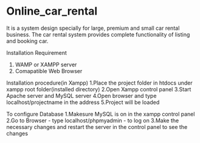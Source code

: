 # Online_car_rental
  It is a system design specially for large, premium and small car rental business. The car rental system provides complete functionality of listing and booking car.    
  
  Installation Requirement
  1. WAMP or XAMPP server
  2. Comapatible Web Browser

  Installation procedure(in Xampp)
  1.Place the project folder in htdocs under xampp root folder(installed directory)
  2.Open Xampp control panel
  3.Start Apache server and MySQL server
  4.Open browser and type localhost/projectname in the address
  5.Project will be loaded

  To configure Database
  1.Makesure MySQL is on in the xampp control panel
  2.Go to Browser - type localhost/phpmyadmin - to log on
  3.Make the necessary changes and restart the server in the control panel to see the changes
